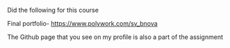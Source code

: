 Did the following for this course

Final portfolio- https://www.polywork.com/sv_bnova

The Github page that you see on my profile is also a part of the assignment
